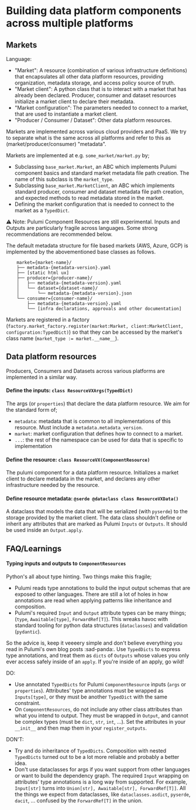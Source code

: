 # Building data platform components across multiple platforms

## Markets

Language:
* "Market": A resource (combination of various infrastructure definitions) that encapsulates all other data platform resources, providing organization, metadata storage, and access policy source of truth.
* "Market client": A python class that is to interact with a market that has already been declared. Producer, consumer and dataset resources initialize a market client to declare their metadata.
* "Market configuration": The parameters needed to connect to a market, that are used to instantiate a market client.
* "Producer / Consumer / Dataset": Other data platform resources.

Markets are implemented across various cloud providers and PaaS. We try to separate what is the same across all platforms and refer to this as (market/producer/consumer) "metadata".

Markets are implemented at e.g. `some_market/market.py` by;
* Subclassing `base_market.Market`, an ABC which implements Pulumi component basics and standard market metadata file path creation. The name of this subclass is the `market_type`.
* Subclassing `base_market.MarketClient`, an ABC which implements standard producer, consumer and dataset metadata file path creation, and expected methods to read metadata stored in the market.
* Defining the market configuration that is needed to connect to the market as a `TypedDict`.

:warning: Note: Pulumi Component Resources are still experimental. Inputs and Outputs are particularly fragile across languages. Some strong recommendations are recommended below.

The default metadata structure for file based markets (AWS, Azure, GCP) is implemented by the abovementioned base classes as follows.
```text
    market={market-name}/
    ├── metadata-{metadata-version}.yaml
    ├── [static html ux]
    ├── producer={producer-name}/
    │   ├── metadata-{metadata-version}.yaml
    │   └── dataset={dataset-name}/
    │       └── metadata-{metadata-version}.json
    └── consumer={consumer-name}/
        ├── metadata-{metadata-version}.yaml
        └── [infra declarations, approvals and other documentation]
```

Markets are registered in a factory (`factory.market_factory.register(market:Market, client:MarketClient, configuration:TypedDict)`) so that they can be accessed by the market's class name (`market_type := market.__name__`).

## Data platform resources
Producers, Consumers and Datasets across various platforms are implemented in a similar way.

#### Define the inputs: `class ResourceVXArgs(TypedDict)`
The args (or `properties`) that declare the data platform resource. We aim for the standard form of;
- `metadata`: metadata that is common to all implementations of this resource. Must include a `metadata.metadata_version`.
- `market`: market configuration that defines how to connect to a market.
- `...`: the rest of the namespace can be used for data that is specific to implementation

#### Define the resource: `class ResourceVX(ComponentResource)`
The pulumi component for a data platform resource. Initializes a market client to declare metadata in the market, and declares any other infrastructure needed by the resource.

#### Define resource metadata: `@serde @dataclass class ResourceVXData()`
A dataclass that models the data that will be serialized (with `pyserde`) to the storage provided by the market client. The data class shouldn't define or inherit any attributes that are marked as Pulumi `Inputs` or `Outputs`. It should be used inside an `Output.apply`.

## FAQ/Learnings

#### Typing inputs and outputs to `ComponentResources`
Python's all about type hinting. Two things make this fragile;
* Pulumi reads type annotations to build the input output schemas that are exposed to other languages. There are still a lot of holes in how annotations are read when applying patterns like inheritance and composition.
* Pulumi's required `Input` and `Output` attribute types can be many things; (`type`, `Awaitable[type]`, `ForwardRef[T]`). This wreaks havoc with standard tooling for python data structures (`dataclasses`) and validation (`pydantic`).

So the advice is, keep it veeeery simple and don't believe everything you read in Pulumi's own blog posts :sad-panda:. Use `TypedDicts` to express type annotations, and treat them as `dicts` of `Outputs` whose values you only ever access safely inside of an `apply`. If you're inside of an apply, go wild!

DO:
* Use annotated `TypedDicts` for Pulumi `ComponentResource` inputs (`args` or `properties`). Attributes' type annotations must be wrapped as `Inputs[type]`, or they must be another `TypedDict` with the same constraint.
* On `ComponentResources`, do not include any other class attributes than what you intend to output. They must be wrapped in `Output`, and cannot be complex types (must be `dict`, `str`, `int`, ...). Set the attributes in your `__init__` and then map them in your `register_outputs`.

DON'T:
* Try and do inheritance of `TypedDicts`. Composition with nested `TypedDicts` turned out to be a lot more reliable and probably a better idea.
* Don't use dataclasses for args if you want support from other languages or want to build the dependency graph. The required `Input` wrapping on attributes' type annotations is a long way from supported. For example, `Input[str]` turns into `Union[str], Awaitable[str], ForwardRef[T]]`. All the things we expect from dataclasses, like `dataclasses.asdict`, `pyserde`, `dacit`, ... confused by the `ForwardRef[T]` in the union.


